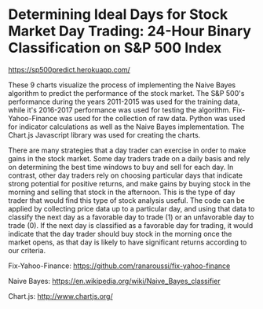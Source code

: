# Determining Ideal Days for Stock Market Day Trading: 24-Hour Binary Classification on S&P 500 Index

https://sp500predict.herokuapp.com/

These 9 charts visualize the process of implementing the Naive Bayes algorithm to predict the performance of the stock market. The S&P 500's performance during the years 2011-2015 was used for the training data, while it's 2016-2017 performance was used for testing the algorithm. Fix-Yahoo-Finance was used for the collection of raw data. Python was used for indicator calculations as well as the Naive Bayes implementation. The Chart.js Javascript library was used for creating the charts.

There are many strategies that a day trader can exercise in order to make gains in the stock market. Some day traders trade on a daily basis and rely on determining the best time windows to buy and sell for each day. In contrast, other day traders rely on choosing particular days that indicate strong potential for positive returns, and make gains by buying stock in the morning and selling that stock in the afternoon. This is the type of day trader that would find this type of stock analysis useful. The code can be applied by collecting price data up to a particular day, and using that data to classify the next day as a favorable day to trade (1) or an unfavorable day to trade (0). If the next day is classified as a favorable day for trading, it would indicate that the day trader should buy stock in the morning once the market opens, as that day is likely to have significant returns according to our criteria.




Fix-Yahoo-Finance: https://github.com/ranaroussi/fix-yahoo-finance

Naive Bayes: https://en.wikipedia.org/wiki/Naive_Bayes_classifier

Chart.js: http://www.chartjs.org/
